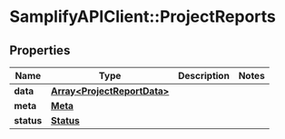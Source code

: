 # SamplifyAPIClient::ProjectReports

## Properties
Name | Type | Description | Notes
------------ | ------------- | ------------- | -------------
**data** | [**Array&lt;ProjectReportData&gt;**](ProjectReportData.md) |  | 
**meta** | [**Meta**](Meta.md) |  | 
**status** | [**Status**](Status.md) |  | 


